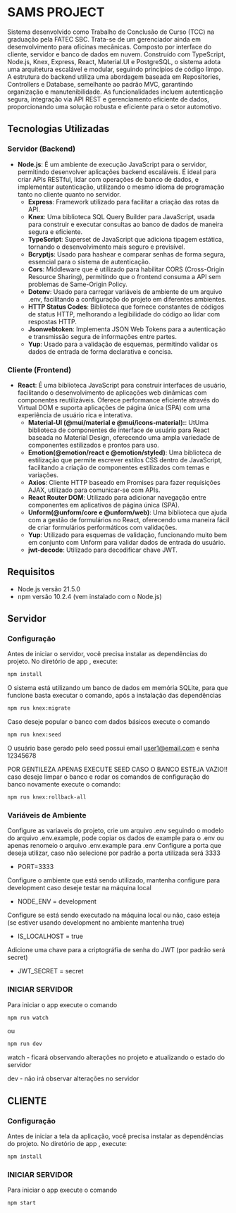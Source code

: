 # SAMS PROJECT

Sistema desenvolvido como Trabalho de Conclusão de Curso (TCC) na graduação pela FATEC SBC. Trata-se de um gerenciador ainda em desenvolvimento para oficinas mecânicas.
Composto por interface do cliente, servidor e banco de dados em nuvem. 
Construído com TypeScript, Node.js, Knex, Express, React, Material.UI e PostgreSQL, o sistema adota uma arquitetura escalável e modular,
seguindo princípios de código limpo. 
A estrutura do backend utiliza uma abordagem baseada em Repositories, Controllers e Database, semelhante ao padrão MVC, garantindo organização e manutenibilidade.
As funcionalidades incluem autenticação segura, integração via API REST e gerenciamento eficiente de dados, proporcionando uma solução robusta e eficiente para o setor automotivo.

## Tecnologias Utilizadas

### Servidor (Backend)

- **Node.js**: É um ambiente de execução JavaScript para o servidor, permitindo desenvolver aplicações backend escaláveis. É ideal para criar APIs RESTful, lidar com operações de banco de dados, e implementar autenticação, utilizando o mesmo idioma de programação tanto no cliente quanto no servidor.
  - **Express**: Framework utilizado para facilitar a criação das rotas da API.
  - **Knex**: Uma biblioteca SQL Query Builder para JavaScript, usada para construir e executar consultas ao banco de dados de maneira segura e eficiente.
  - **TypeScript**: Superset de JavaScript que adiciona tipagem estática, tornando o desenvolvimento mais seguro e previsível.
  - **Bcryptjs**: Usado para hashear e comparar senhas de forma segura, essencial para o sistema de autenticação.
  - **Cors**: Middleware que é utilizado para habilitar CORS (Cross-Origin Resource Sharing), permitindo que o frontend consuma a API sem problemas de Same-Origin Policy.
  - **Dotenv**: Usado para carregar variáveis de ambiente de um arquivo .env, facilitando a configuração do projeto em diferentes ambientes.
  - **HTTP Status Codes**: Biblioteca que fornece constantes de códigos de status HTTP, melhorando a legibilidade do código ao lidar com respostas HTTP.
  - **Jsonwebtoken**: Implementa JSON Web Tokens para a autenticação e transmissão segura de informações entre partes.
  - **Yup**: Usado para a validação de esquemas, permitindo validar os dados de entrada de forma declarativa e concisa.

### Cliente (Frontend)

- **React**: É uma biblioteca JavaScript para construir interfaces de usuário, facilitando o desenvolvimento de aplicações web dinâmicas com componentes reutilizáveis. Oferece performance eficiente através do Virtual DOM e suporta aplicações de página única (SPA) com uma experiência de usuário rica e interativa.
  - **Material-UI (@mui/material e @mui/icons-material):**: UtUma biblioteca de componentes de interface de usuário para React baseada no Material Design, oferecendo uma ampla variedade de componentes estilizados e prontos para uso.
  - **Emotion(@emotion/react e @emotion/styled)**: Uma biblioteca de estilização que permite escrever estilos CSS dentro de JavaScript, facilitando a criação de componentes estilizados com temas e variações.
  - **Axios**: Cliente HTTP baseado em Promises para fazer requisições AJAX, utilizado para comunicar-se com APIs.
  - **React Router DOM**: Utilizado para adicionar navegação entre componentes em aplicativos de página única (SPA).
  - **Unform(@unform/core e @unform/web)**: Uma biblioteca que ajuda com a gestão de formulários no React, oferecendo uma maneira fácil de criar formulários performáticos com validações.
  - **Yup**: Utilizado para esquemas de validação, funcionando muito bem em conjunto com Unform para validar dados de entrada do usuário.
  - **jwt-decode**: Utilizado para decodificar chave JWT.

## Requisitos

- Node.js versão 21.5.0
- npm versão 10.2.4 (vem instalado com o Node.js)

## Servidor
### Configuração

Antes de iniciar o servidor, você precisa instalar as dependências do projeto. No diretório de app , execute:

```bash
npm install
```

O sistema está utilizando um banco de dados em memória SQLite, para que funcione basta executar o comando, após a instalação das dependências
```bash
npm run knex:migrate
```

Caso deseje popular o banco com dados básicos execute o comando 
```bash
npm run knex:seed
```

O usuário base gerado pelo seed possui email user1@email.com e senha 12345678

POR GENTILEZA APENAS EXECUTE SEED CASO O BANCO ESTEJA VAZIO!! caso deseje limpar o banco e rodar os comandos de configuração do banco novamente execute o comando: 
```bash
npm run knex:rollback-all
```

### Variáveis de Ambiente
Configure as variaveis do projeto, crie um arquivo .env seguindo o modelo do arquivo .env.example, pode copiar os dados de example para o .env ou apenas renomeio o arquivo .env.example para .env
Configure a porta que deseja utilizar, caso não selecione por padrão a porta utilizada será 3333
- PORT=3333

Configure o ambiente que está sendo utilizado, mantenha configure para development caso deseje testar na máquina local
- NODE_ENV = development

Configure se está sendo executado na máquina local ou não, caso esteja (se estiver usando development no ambiente mantenha true)
- IS_LOCALHOST = true

Adicione uma chave para a criptográfia de senha do JWT (por padrão será secret)
- JWT_SECRET = secret

### INICIAR SERVIDOR

Para iniciar o app execute o comando
```bash
npm run watch
```

ou

```bash
npm run dev
```

watch - ficará observando alterações no projeto e atualizando o estado do servidor

dev - não irá observar alterações no servidor

## CLIENTE
### Configuração

Antes de iniciar a tela da aplicação, você precisa instalar as dependências do projeto. No diretório de app , execute:

```bash
npm install
```

### INICIAR SERVIDOR

Para iniciar o app execute o comando
```bash
npm start
```


